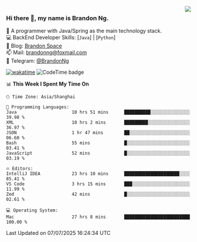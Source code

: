 <img  align="right" src="https://github-readme-stats-brandon0824.vercel.app/api/top-langs/?username=brandon0824&layout=compact">

### Hi there 👋, my name is Brandon Ng.

🌱 A programmer with Java/Spring as the main technology stack.  
💻 BackEnd Developer Skills: [`Java`] | [`Python`]  
📝 Blog: [Brandon Space](https://blog.brandonng.cc)  
📫 Mail: brandonng@foxmail.com  
📰 Telegram: [@BrandonNg](https://t.me/BrandonNg24)  

[![wakatime](https://wakatime.com/badge/user/940cafbf-f9d5-4b24-9a07-19bb072f52bb.svg)](https://wakatime.com/@940cafbf-f9d5-4b24-9a07-19bb072f52bb)
![CodeTime badge](https://img.shields.io/endpoint?style=flat-square&url=https%3A%2F%2Fapi.codetime.dev%2Fshield%3Fid%3D128%26project%3D%26in%3D604800000)

<!--START_SECTION:waka-->
📊 **This Week I Spent My Time On** 

```text
🕑︎ Time Zone: Asia/Shanghai

💬 Programming Languages: 
Java                     10 hrs 51 mins      ██████████░░░░░░░░░░░░░░░   39.98 % 
XML                      10 hrs 2 mins       █████████░░░░░░░░░░░░░░░░   36.97 % 
JSON                     1 hr 47 mins        ██░░░░░░░░░░░░░░░░░░░░░░░   06.60 % 
Bash                     55 mins             █░░░░░░░░░░░░░░░░░░░░░░░░   03.41 % 
JavaScript               52 mins             █░░░░░░░░░░░░░░░░░░░░░░░░   03.19 % 

🔥 Editors: 
IntelliJ IDEA            23 hrs 10 mins      █████████████████████░░░░   85.41 % 
VS Code                  3 hrs 15 mins       ███░░░░░░░░░░░░░░░░░░░░░░   11.99 % 
Zed                      42 mins             █░░░░░░░░░░░░░░░░░░░░░░░░   02.61 % 

💻 Operating System: 
Mac                      27 hrs 8 mins       █████████████████████████   100.00 % 
```


 Last Updated on 07/07/2025 16:24:34 UTC
<!--END_SECTION:waka-->
